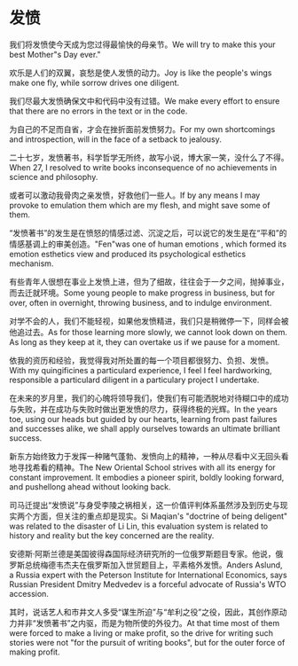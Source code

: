 # 发愤

<p><span class="chinese">我们将发愤使今天成为您过得最愉快的母亲节。</span><span class="english">We will try to make this your best Mother"s Day ever."</span></p>

<p><span class="chinese">欢乐是人们的双翼，哀愁是使人发愤的动力。</span><span class="english">Joy is like the people's wings make one fly, while sorrow drives one diligent.</span></p>

<p><span class="chinese">我们尽最大发愤确保文中和代码中没有过错。</span><span class="english">We make every effort to ensure that there are no errors in the text or in the code.</span></p>

<p><span class="chinese">为自己的不足而自省，才会在挫折面前发愤努力。</span><span class="english">For my own shortcomings and introspection, will in the face of a setback to jealousy.</span></p>

<p><span class="chinese">二十七岁，发愤著书，科学哲学无所终，故写小说，博大家一笑，没什么了不得。</span><span class="english">When 27, I resolved to write books inconsequence of no achievements in science and philosophy.</span></p>

<p><span class="chinese">或者可以激动我骨肉之亲发愤，好救他们一些人。</span><span class="english">If by any means I may provoke to emulation them which are my flesh, and might save some of them.</span></p>

<p><span class="chinese">“发愤著书”的发生是在愤怒的情感过滤、沉淀之后，可以说它的发生是在“平和”的情感基调上的审美创造。</span><span class="english">"Fen"was one of human emotions , which formed its emotion esthetics view and produced its psychological esthetics mechanism.</span></p>

<p><span class="chinese">有些青年人很想在事业上发愤上进，但为了细故，往往会于一夕之间，抛掉事业，而去迁就环境。</span><span class="english">Some young people to make progress in business, but for over, often in overnight, throwing business, and to indulge environment.</span></p>

<p><span class="chinese">对学不会的人，我们不能轻视，如果他发愤精进，我们只是稍微停一下，同样会被他追过去。</span><span class="english">As for those learning more slowly, we cannot look down on them. As long as they keep at it, they can overtake us if we pause for a moment.</span></p>

<p><span class="chinese">依我的资历和经验，我觉得我对所处置的每一个项目都很努力、负担、发愤。</span><span class="english">With my quingificines a particulard experience, I feel I feel hardworking, responsible a particulard diligent in a particulary project I undertake.</span></p>

<p><span class="chinese">在未来的岁月里，我们的心魄将领导我们，使我们有可能洒脱地对待糊口中的成功与失败，并在成功与失败时做出更发愤的尽力，获得终极的光辉。</span><span class="english">In the years toe, using our heads but guided by our hearts, learning from past failures and successes alike, we shall apply ourselves towards an ultimate brilliant success.</span></p>

<p><span class="chinese">新东方始终致力于发挥一种赌气蓬勃、发愤向上的精神，一种从尽看中义无回头看地寻找希看的精神。</span><span class="english">The New Oriental School strives with all its energy for constant improvement. It embodies a pioneer spirit, boldly looking forward, and pushellong ahead without looking back.</span></p>

<p><span class="chinese">司马迁提出“发愤说”与身受李陵之祸相关，这一价值评判体系虽然涉及到历史与现实两个方面，但关注的重点却是现实。</span><span class="english">Si Maqian's "doctrine of being deligent" was related to the disaster of Li Lin, this evaluation system is related to history and reality but the key concerned are the reality.</span></p>

<p><span class="chinese">安德斯·阿斯兰德是美国彼得森国际经济研究所的一位俄罗斯题目专家。他说，俄罗斯总统梅德韦杰夫在俄罗斯加入世贸题目上，平素格外发愤。</span><span class="english">Anders Aslund, a Russia expert with the Peterson Institute for International Economics, says Russian President Dmitry Medvedev is a forceful advocate of Russia's WTO accession.</span></p>

<p><span class="chinese">其时，说话艺人和市井文人多受“谋生所迫”与“牟利之役”之役，因此，其创作原动力并非“发愤著书”之内驱，而是为物所使的外役力。</span><span class="english">At that time most of them were forced to make a living or make profit, so the drive for writing such stories were not "for the pursuit of writing books", but for the outer force of making profit.</span></p>

